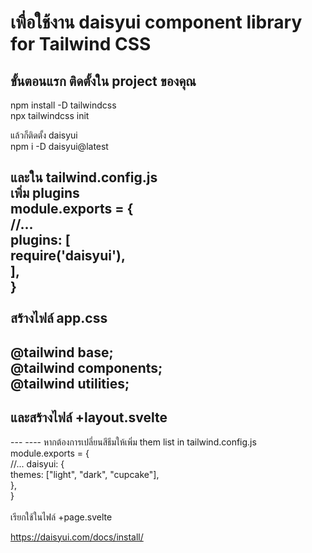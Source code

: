 # เพื่อใช้งาน daisyui component library for Tailwind CSS

<h2>ขั้นตอนแรก ติดตั้งใน project ของคุณ</h2>
npm install -D tailwindcss <br>
npx tailwindcss init <br>

แล้วก็ติดตั้ง daisyui  <br>
npm i -D daisyui@latest <br>

และใน tailwind.config.js <br>
เพิ่ม plugins <br>
module.exports = { <br>
  //... <br>
  plugins: [ <br>
    require('daisyui'), <br>
  ], <br>
} <br>
 <br>
สร้างไฟล์ app.css
----
@tailwind base; <br>
@tailwind components; <br>
@tailwind utilities; <br>
---

<h2>และสร้างไฟล์ +layout.svelte</h2>
---
<script> <br>
	import '../app.css'; <br>
</script>
<slot />
----
หากต้องการเปลี่ยนสีธีมให้เพิ่ม them list in tailwind.config.js <br>
module.exports = { <br>
  //...
  daisyui: { <br>
    themes: ["light", "dark", "cupcake"], <br>
  }, <br>
} <br>
 <br>
เรียกใช้ในไฟล์ +page.svelte  <br>
<html data-theme="cupcake"></html>

https://daisyui.com/docs/install/